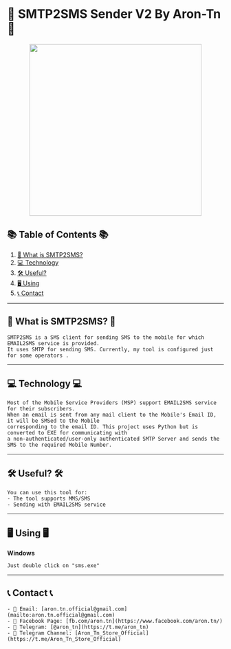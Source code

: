 # 📲 SMTP2SMS Sender V2 By Aron-Tn 📲

<p align="center">
  <img src="https://i.imgur.com/1W3TO6n.jpg" width="400"/>
</p>

## 📚 Table of Contents 📚

1. [🌟 What is SMTP2SMS?](#-what-is-smtp2sms-)
2. [💻 Technology](#-technology-)
3. [🛠 Useful?](#-useful-)
4. [🖥 Using](#-using-)
5. [📞 Contact](#-contact-)

---

## 🌟 What is SMTP2SMS? 🌟

```
SMTP2SMS is a SMS client for sending SMS to the mobile for which EMAIL2SMS service is provided.
It uses SMTP for sending SMS. Currently, my tool is configured just for some operators .
```

---

## 💻 Technology 💻

```
Most of the Mobile Service Providers (MSP) support EMAIL2SMS service for their subscribers.
When an email is sent from any mail client to the Mobile's Email ID, it will be SMSed to the Mobile
corresponding to the email ID. This project uses Python but is converted to EXE for communicating with 
a non-authenticated/user-only authenticated SMTP Server and sends the SMS to the required Mobile Number.
```

---

## 🛠 Useful? 🛠

```
You can use this tool for:
- The tool supports MMS/SMS
- Sending with EMAIL2SMS service
```

---

## 🖥 Using 🖥

**Windows**
```
Just double click on "sms.exe"
```

---

## 📞 Contact 📞

```
- 📧 Email: [aron.tn.official@gmail.com](mailto:aron.tn.official@gmail.com)
- 👤 Facebook Page: [fb.com/aron.tn](https://www.facebook.com/aron.tn/)
- 📲 Telegram: [@aron_tn](https://t.me/aron_tn)
- 📢 Telegram Channel: [Aron_Tn_Store_Official](https://t.me/Aron_Tn_Store_Official)
```
